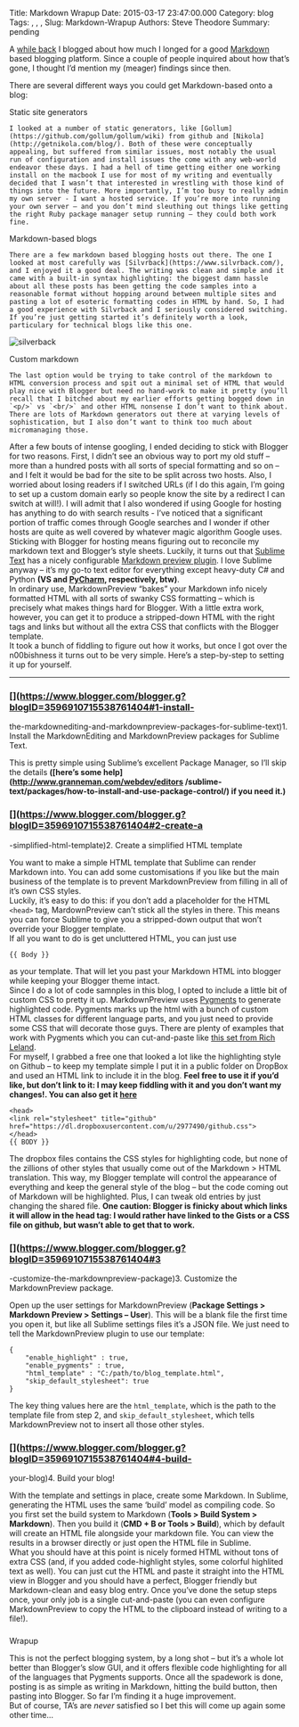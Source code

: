 Title: Markdown Wrapup
Date: 2015-03-17 23:47:00.000
Category: blog
Tags: , , , 
Slug: Markdown-Wrapup
Authors: Steve Theodore
Summary: pending

A [while back](http://techartsurvival.blogspot.com/2014/11/wyg-wys.html) I
blogged about how much I longed for a good
[Markdown](http://daringfireball.net/projects/markdown/syntax) based blogging
platform. Since a couple of people inquired about how that’s gone, I thought
I’d mention my (meager) findings since then.  
  
  
  
There are several different ways you could get Markdown-based onto a blog:  

Static site generators

    I looked at a number of static generators, like [Gollum](https://github.com/gollum/gollum/wiki) from github and [Nikola](http://getnikola.com/blog/). Both of these were conceptually appealing, but suffered from similar issues, most notably the usual run of configuration and install issues the come with any web-world endeavor these days. I had a hell of time getting either one working install on the macbook I use for most of my writing and eventually decided that I wasn’t that interested in wrestling with those kind of things into the future. More importantly, I’m too busy to really admin my own server - I want a hosted service. If you’re more into running your own server – and you don’t mind sleuthing out things like getting the right Ruby package manager setup running – they could both work fine. 
Markdown-based blogs

    There are a few markdown based blogging hosts out there. The one I looked at most carefully was [Silvrback](https://www.silvrback.com/), and I enjoyed it a good deal. The writing was clean and simple and it came with a built-in syntax highlighting: the biggest damn hassle about all these posts has been getting the code samples into a reasonable format without hopping around between multiple sites and pasting a lot of esoteric formatting codes in HTML by hand. So, I had a good experience with Silvrback and I seriously considered switching. If you’re just getting started it’s definitely worth a look, particulary for technical blogs like this one.
![silverback](http://knolzone.com/wp-content/uploads/2014/03/silvrback.jpg)  

Custom markdown

    The last option would be trying to take control of the markdown to HTML conversion process and spit out a minimal set of HTML that would play nice with Blogger but need no hand-work to make it pretty (you’ll recall that I bitched about my earlier efforts getting bogged down in `<p/>` vs `<br/>` and other HTML nonsense I don’t want to think about. There are lots of Markdown generators out there at varying levels of sophistication, but I also don’t want to think too much about micromanaging those.
After a few bouts of intense googling, I ended deciding to stick with Blogger
for two reasons. First, I didn’t see an obvious way to port my old stuff –
more than a hundred posts with all sorts of special formatting and so on – and
I felt it would be bad for the site to be split across two hosts. Also, I
worried about losing readers if I switched URLs (if I do this again, I’m going
to set up a custom domain early so people know the site by a redirect I can
switch at will!). I will admit that I also wondered if using Google for
hosting has anything to do with search results - I’ve noticed that a
significant portion of traffic comes through Google searches and I wonder if
other hosts are quite as well covered by whatever magic algorithm Google uses.  
Sticking with Blogger for hosting means figuring out to reconcile my markdown
text and Blogger’s style sheets. Luckily, it turns out that [Sublime
Text](http://www.sublimetext.com/) has a nicely configurable [Markdown preview
plugin](https://github.com/revolunet/sublimetext-markdown-preview). I love
Sublime anyway – it’s my go-to text editor for everything except heavy-duty C#
and Python **(VS and [PyCharm](https://www.jetbrains.com/pycharm/),
respectively, btw)**.  
In ordinary use, MarkdownPreview “bakes” your Markdown info nicely formatted
HTML with all sorts of swanky CSS formatting – which is precisely what makes
things hard for Blogger. With a little extra work, however, you can get it to
produce a stripped-down HTML with the right tags and links but without all the
extra CSS that conflicts with the Blogger template.  
It took a bunch of fiddling to figure out how it works, but once I got over
the n00bishness it turns out to be very simple. Here’s a step-by-step to
setting it up for yourself.  

* * *

### [](https://www.blogger.com/blogger.g?blogID=3596910715538761404#1-install-
the-markdownediting-and-markdownpreview-packages-for-sublime-text)1\. Install
the MarkdownEditing and MarkdownPreview packages for Sublime Text.

This is pretty simple using Sublime’s excellent Package Manager, so I’ll skip
the details **([here’s some help](http://www.granneman.com/webdev/editors
/sublime-text/packages/how-to-install-and-use-package-control/) if you need
it.)**  

### [](https://www.blogger.com/blogger.g?blogID=3596910715538761404#2-create-a
-simplified-html-template)2\. Create a simplified HTML template

You want to make a simple HTML template that Sublime can render Markdown into.
You can add some customisations if you like but the main business of the
template is to prevent MarkdownPreview from filling in all of it’s own CSS
styles.  
Luckily, it’s easy to do this: if you don’t add a placeholder for the HTML
`<head>` tag, MardownPreview can’t stick all the styles in there. This means
you can force Sublime to give you a stripped-down output that won’t override
your Blogger template.  
If all you want to do is get uncluttered HTML, you can just use  

    
    
    {{ Body }}  
    

as your template. That will let you past your Markdown HTML into blogger while
keeping your Blogger theme intact.  
Since I do a lot of code samnples in this blog, I opted to include a little
bit of custom CSS to pretty it up. MarkdownPreview uses
[Pygments](http://pygments.org/) to generate highlighted code. Pygments marks
up the html with a bunch of custom HTML classes for different language parts,
and you just need to provide some CSS that will decorate those guys. There are
plenty of examples that work with Pygments which you can cut-and-paste like
[this set from Rich Leland](https://github.com/richleland/pygments-css).  
For myself, I grabbed a free one that looked a lot like the highlighting style
on Github – to keep my template simple I put it in a public folder on DropBox
and used an HTML link to include it in the blog. **Feel free to use it if
you’d like, but don’t link to it: I may keep fiddling with it and you don’t
want my changes!. You can also get it
[here](https://gist.github.com/theodox/4fefeb539f1d8ec341b0)**  

    
    
    <head>  
    <link rel="stylesheet" title="github" href="https://dl.dropboxusercontent.com/u/2977490/github.css">  
    </head>  
    {{ BODY }}  
    

The dropbox files contains the CSS styles for highlighting code, but none of
the zillions of other styles that usually come out of the Markdown &gt; HTML
translation. This way, my Blogger template will control the appearance of
everything and keep the general style of the blog – but the code coming out of
Markdown will be highlighted. Plus, I can tweak old entries by just changing
the shared file. **One caution: Blogger is finicky about which links it will
allow in the head tag: I would rather have linked to the Gists or a CSS file
on github, but wasn’t able to get that to work.**  

### [](https://www.blogger.com/blogger.g?blogID=3596910715538761404#3
-customize-the-markdownpreview-package)3\. Customize the MarkdownPreview
package.

Open up the user settings for MarkdownPreview (**Package Settings &gt;
Markdown Preview &gt; Settings – User**). This will be a blank file the first
time you open it, but like all Sublime settings files it’s a JSON file. We
just need to tell the MarkdownPreview plugin to use our template:  

    
    
    {  
        "enable_highlight" : true,  
        "enable_pygments" : true,  
        "html_template" : "C:/path/to/blog_template.html",  
        "skip_default_stylesheet": true  
    }  
    

The key thing values here are the `html_template`, which is the path to the
template file from step 2, and `skip_default_stylesheet`, which tells
MarkdownPreview not to insert all those other styles.  

### [](https://www.blogger.com/blogger.g?blogID=3596910715538761404#4-build-
your-blog)4\. Build your blog!

With the template and settings in place, create some Markdown. In Sublime,
generating the HTML uses the same ‘build’ model as compiling code. So you
first set the build system to Markdown (**Tools &gt; Build System &gt;
Markdown**). Then you build it (**CMD + B or Tools &gt; Build**), which by
default will create an HTML file alongside your markdown file. You can view
the results in a browser directly or just open the HTML file in Sublime.  
What you should have at this point is nicely formed HTML without tons of extra
CSS (and, if you added code-highlight styles, some colorful highlited text as
well). You can just cut the HTML and paste it straight into the HTML view in
Blogger and you should have a perfect, Blogger friendly but Markdown-clean and
easy blog entry. Once you’ve done the setup steps once, your only job is a
single cut-and-paste (you can even configure MarkdownPreview to copy the HTML
to the clipboard instead of writing to a file!).  

###
[](https://www.blogger.com/blogger.g?blogID=3596910715538761404#wrapup)Wrapup

This is not the perfect blogging system, by a long shot – but it’s a whole lot
better than Blogger’s slow GUI, and it offers flexible code highlighting for
all of the languages that Pygments supports. Once all the spadework is done,
posting is as simple as writing in Markdown, hitting the build button, then
pasting into Blogger. So far I’m finding it a huge improvement.  
But of course, TA’s are _never_ satisfied so I bet this will come up again
some other time…



